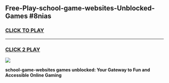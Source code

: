 
## Free-Play-school-game-websites-Unblocked-Games #8nias
<h3>
<a href="https://news.freeplayer.one?title=school-game-websites&ref=8M">CLICK TO PLAY</a></h3>
<hr>

<h3>
<a href="https://news.freeplayer.one?title=school-game-websites&ref=8M">CLICK 2 PLAY</a>
  
</h3>

<a href="https://news.freeplayer.one?title=school-game-websites&ref=8M"><img src="https://clearcache.store/games.png"></a>


**school-game-websites games unblocked: Your Gateway to Fun and Accessible Online Gaming**
